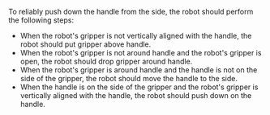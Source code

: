 To reliably push down the handle from the side, the robot should perform the following steps:
- When the robot's gripper is not vertically aligned with the handle, the robot should put gripper above handle.
- When the robot's gripper is not around handle and the robot's gripper is open, the robot should drop gripper around handle.
- When the robot's gripper is around handle and the handle is not on the side of the gripper, the robot should move the handle to the side.
- When the handle is on the side of the gripper and the robot's gripper is vertically aligned with the handle, the robot should push down on the handle.